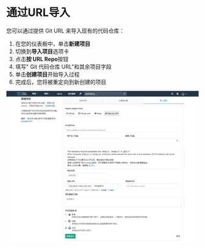 # 通过URL导入[](#通过URL导入 "Permalink")

您可以通过提供 Git URL 来导入现有的代码仓库：

1.  在您的仪表板中，单击**新建项目**
2.  切换到**导入项目**选项卡
3.  点击**按 URL Repo**按钮
4.  填写" Git 代码仓库 URL"和其余项目字段
5.  单击**创建项目**开始导入过程
6.  完成后，您将被重定向到新创建的项目

[![Import project by repo URL](/docs/img/import_projects_from_repo_url.png)](/docs/img/import_projects_from_repo_url.png)